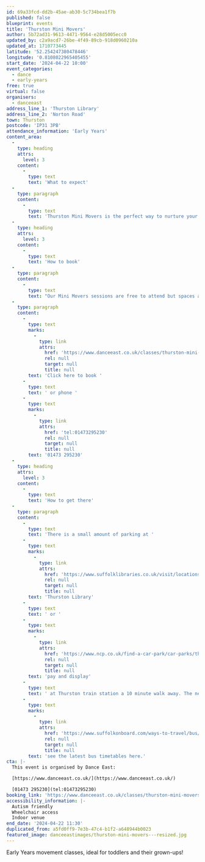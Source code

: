 ```yaml
---
id: 69a33fcd-dd2b-45ae-ab30-5c734bea1f7b
published: false
blueprint: events
title: 'Thurston Mini Movers'
author: 5b72ad31-9613-4471-9564-e28d5005ecc0
updated_by: c2a9acd7-26be-4f49-89cb-918d0960210a
updated_at: 1710773445
latitude: '52.254247380478446'
longitude: '0.8108022965405455'
start_date: '2024-04-22 10:00'
event_categories:
  - dance
  - early-years
free: true
virtual: false
organisers:
  - danceeast
address_line_1: 'Thurston Library'
address_line_2: 'Norton Road'
town: Thurston
postcode: 'IP31 3PB'
attendance_information: 'Early Years'
content_area:
  -
    type: heading
    attrs:
      level: 3
    content:
      -
        type: text
        text: 'What to expect'
  -
    type: paragraph
    content:
      -
        type: text
        text: 'Thurston Mini Movers is the perfect way to nurture your little ones natural love of movement in a structured yet relaxed environment. Themes, music, props and games are used to develop balance, coordination and imagination, and grown-ups are encouraged to join in the fun too!'
  -
    type: heading
    attrs:
      level: 3
    content:
      -
        type: text
        text: 'How to book'
  -
    type: paragraph
    content:
      -
        type: text
        text: "Our Mini Movers sessions are free to attend but spaces are limited so booking is essential.\_Only those who have booked in advance will be able to participate in the session."
  -
    type: paragraph
    content:
      -
        type: text
        marks:
          -
            type: link
            attrs:
              href: 'https://www.danceeast.co.uk/classes/thurston-mini-movers-3/'
              rel: null
              target: null
              title: null
        text: 'Click here to book '
      -
        type: text
        text: ' or phone '
      -
        type: text
        marks:
          -
            type: link
            attrs:
              href: 'tel:01473295230'
              rel: null
              target: null
              title: null
        text: '01473 295230'
  -
    type: heading
    attrs:
      level: 3
    content:
      -
        type: text
        text: 'How to get there'
  -
    type: paragraph
    content:
      -
        type: text
        text: 'There is a small amount of parking at '
      -
        type: text
        marks:
          -
            type: link
            attrs:
              href: 'https://www.suffolklibraries.co.uk/visit/locations-and-times/thurston-library?page=2'
              rel: null
              target: null
              title: null
        text: 'Thurston Library'
      -
        type: text
        text: ' or '
      -
        type: text
        marks:
          -
            type: link
            attrs:
              href: 'https://www.ncp.co.uk/find-a-car-park/car-parks/thurston-station-greater-anglia/'
              rel: null
              target: null
              title: null
        text: 'pay and display'
      -
        type: text
        text: ' at Thurston train station a 10 minute walk away. The nearest bus stop is a two minute walk away, '
      -
        type: text
        marks:
          -
            type: link
            attrs:
              href: 'https://www.suffolkonboard.com/ways-to-travel/bus/'
              rel: null
              target: null
              title: null
        text: 'see the latest bus timetables here.'
cta: |-
  This event is organised by Dance East:

  [https://www.danceeast.co.uk/](https://www.danceeast.co.uk/)

  [01473 295230](tel:01473295230)
booking_link: 'https://www.danceeast.co.uk/classes/thurston-mini-movers-3/'
accessibility_information: |-
  Autism friendly
  Wheelchair access
  Indoor venue
end_date: '2024-04-22 11:30'
duplicated_from: a5fd0ff9-7e3b-47c4-b1f2-a648944b0023
featured_image: danceeastimages/thurston-mini-movers---resized.jpg
---
```

Early Years movement classes, ideal for toddlers and their grown-ups!